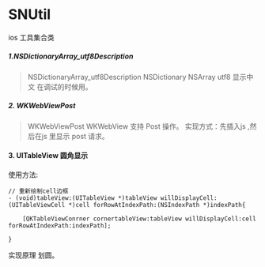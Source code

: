 # SNUtil
ios 工具集合类


##### 1.NSDictionaryArray_utf8Description 
> NSDictionaryArray_utf8Description   NSDictionary NSArray utf8 显示中文 在调试的时候用。

#####  2. WKWebViewPost
>  WKWebViewPost WKWebView 支持 Post 操作。 实现方式：先插入js ,然后在js 里显示 post 请求。

#### 3. UITableView 圆角显示

使用方法:
```
// 重新绘制cell边框
- (void)tableView:(UITableView *)tableView willDisplayCell:(UITableViewCell *)cell forRowAtIndexPath:(NSIndexPath *)indexPath{
    
    [QKTableViewConrner cornertableView:tableView willDisplayCell:cell forRowAtIndexPath:indexPath];
        
}
```

实现原理  划圆。

